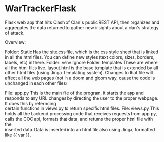# WarTrackerFlask
Flask web app that hits Clash of Clan's public REST API, then organizes and aggregates the data returned to gather new insights about a clan's strategy of attack.

Overview:

Folder: Static
  Has the site.css file, which is the css style sheet that is linked in all the html files. You can define new styles (text colors, sizes, borders, labels, etc) in 
  there.
Folder: venv
  Ignore
Folder: templates
  These are where all the html files live. layout.html is the base template that is extended by all other html files (using Jinga Templating system). Changes to that 
  file will affect all the web pages (not in a doom and gloom way, cause the code is unchanged in each other files)
  
File: app.py
  This is the main file of the program, it starts the app and responds to any URL changes by directing the user to the proper webpage. It does this by referncing       
  certain functions in views.py to return specific html files.
File: views.py
  This holds all the backend processing code that receives requests from app.py, calls the COC api, formats that data, and returns the proper html file with the    
  inserted data.
  Data is inserted into an html file also using Jinga, formatted like {{ var }}.
